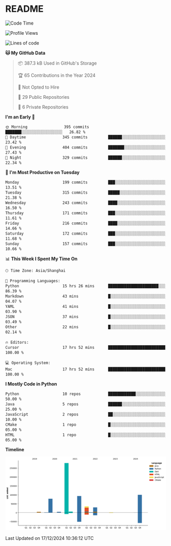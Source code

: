 # README

<!--START_SECTION:waka-->
![Code Time](http://img.shields.io/badge/Code%20Time-1%2C105%20hrs%2059%20mins-blue)

![Profile Views](http://img.shields.io/badge/Profile%20Views-30-blue)

![Lines of code](https://img.shields.io/badge/From%20Hello%20World%20I%27ve%20Written-631.0%20thousand%20lines%20of%20code-blue)

**🐱 My GitHub Data** 

> 📦 387.3 kB Used in GitHub's Storage 
 > 
> 🏆 65 Contributions in the Year 2024
 > 
> 🚫 Not Opted to Hire
 > 
> 📜 29 Public Repositories 
 > 
> 🔑 6 Private Repositories 
 > 
**I'm an Early 🐤** 

```text
🌞 Morning                395 commits         ███████░░░░░░░░░░░░░░░░░░   26.82 % 
🌆 Daytime                345 commits         ██████░░░░░░░░░░░░░░░░░░░   23.42 % 
🌃 Evening                404 commits         ███████░░░░░░░░░░░░░░░░░░   27.43 % 
🌙 Night                  329 commits         ██████░░░░░░░░░░░░░░░░░░░   22.34 % 
```
📅 **I'm Most Productive on Tuesday** 

```text
Monday                   199 commits         ███░░░░░░░░░░░░░░░░░░░░░░   13.51 % 
Tuesday                  315 commits         █████░░░░░░░░░░░░░░░░░░░░   21.38 % 
Wednesday                243 commits         ████░░░░░░░░░░░░░░░░░░░░░   16.50 % 
Thursday                 171 commits         ███░░░░░░░░░░░░░░░░░░░░░░   11.61 % 
Friday                   216 commits         ████░░░░░░░░░░░░░░░░░░░░░   14.66 % 
Saturday                 172 commits         ███░░░░░░░░░░░░░░░░░░░░░░   11.68 % 
Sunday                   157 commits         ███░░░░░░░░░░░░░░░░░░░░░░   10.66 % 
```


📊 **This Week I Spent My Time On** 

```text
🕑︎ Time Zone: Asia/Shanghai

💬 Programming Languages: 
Python                   15 hrs 26 mins      ██████████████████████░░░   86.39 % 
Markdown                 43 mins             █░░░░░░░░░░░░░░░░░░░░░░░░   04.07 % 
YAML                     41 mins             █░░░░░░░░░░░░░░░░░░░░░░░░   03.90 % 
JSON                     37 mins             █░░░░░░░░░░░░░░░░░░░░░░░░   03.49 % 
Other                    22 mins             █░░░░░░░░░░░░░░░░░░░░░░░░   02.14 % 

🔥 Editors: 
Cursor                   17 hrs 52 mins      █████████████████████████   100.00 % 

💻 Operating System: 
Mac                      17 hrs 52 mins      █████████████████████████   100.00 % 
```

**I Mostly Code in Python** 

```text
Python                   10 repos            ████████████░░░░░░░░░░░░░   50.00 % 
Java                     5 repos             ██████░░░░░░░░░░░░░░░░░░░   25.00 % 
JavaScript               2 repos             ██░░░░░░░░░░░░░░░░░░░░░░░   10.00 % 
CMake                    1 repo              █░░░░░░░░░░░░░░░░░░░░░░░░   05.00 % 
HTML                     1 repo              █░░░░░░░░░░░░░░░░░░░░░░░░   05.00 % 
```



**Timeline**

![Lines of Code chart](https://raw.githubusercontent.com/XeonHis/XeonHis/main/assets/bar_graph.png)


 Last Updated on 17/12/2024 10:36:12 UTC
<!--END_SECTION:waka-->
